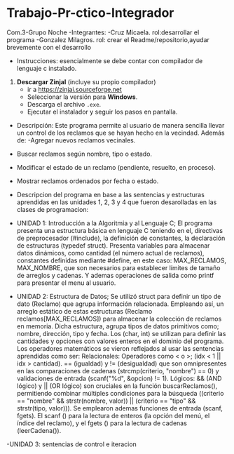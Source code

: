 # Trabajo-Pr-ctico-Integrador
Com.3-Grupo Noche
-Integrantes: -Cruz Micaela. rol:desarrollar el programa
             -Gonzalez Milagros. rol: crear el Readme/repositorio,ayudar brevemente con el desarrollo
- Instrucciones: esencialmente se debe contar con compilador de lenguaje c instalado.
1. **Descargar ZinjaI** (incluye su propio compilador)
   - ir a https://zinjai.sourceforge.net
   - Seleccionar la versión para **Windows**.
   - Descarga el archivo `.exe`.
   - Ejecutar el instalador y seguir los pasos en pantalla.
 - Descripción: Este programa permite al usuario de manera sencilla llevar un control de los reclamos que se hayan hecho en la vecindad. Además de: 
-Agregar nuevos reclamos vecinales.
- Buscar reclamos según nombre, tipo o estado.
- Modificar el estado de un reclamo (pendiente, resuelto, en proceso).
- Mostrar reclamos ordenados por fecha o estado.  
- Descripcion del programa en base a las sentencias y estructuras aprendidas en las unidades 1, 2, 3  y 4 que fueron desarolladas en las clases de programacion:
- UNIDAD 1: Introducción a la Algoritmia y al Lenguaje C;
El programa presenta una estructura básica en lenguaje C teniendo en el, directivas de preprocesador (#include), la definición de constantes, la declaración de estructuras (typedef struct). Presenta variables para almacenar datos dinámicos, como cantidad (el número actual de reclamos), constantes definidas mediante #define, en este caso: MAX_RECLAMOS, MAX_NOMBRE, que son necesarios para establecer límites de tamaño de arreglos y cadenas. Y ademas operaciones de salida como printf para presentar el menu al usuario. 

- UNIDAD 2: Estructura de Datos;
Se utilizó struct para definir un tipo de dato (Reclamo) que agrupa información relacionada. Empleando así, un arreglo estático de estas estructuras (Reclamo reclamos[MAX_RECLAMOS]) para almacenar la colección de reclamos en memoria.  Dicha estructura, agrupa tipos de datos primitivos como; nombre, dirección, tipo y fecha. Los (char, int) se utilizan para definir las cantidades y opciones con valores enteros en el dominio del programa. Los operadores matemáticos se vieron reflejados al usar las sentencias aprendidas como ser: Relacionales: Operadores como < o >;  (idx < 1 || idx > cantidad). == (igualdad) y != (desigualdad) que son omnipresentes en las comparaciones de cadenas (strcmp(criterio, "nombre") == 0) y validaciones de entrada (scanf("%d", &opcion) != 1).
Lógicos: && (AND lógico) y || (OR lógico) son cruciales en la función buscarReclamos(), permitiendo combinar múltiples condiciones para la búsqueda ((criterio == "nombre" && strstr(nombre, valor)) || (criterio == "tipo" && strstr(tipo, valor))).
Se emplearon ademas funciones de entrada (scanf, fgets). El scanf () para la lectura de enteros (la opción del menú, el índice del reclamo), y el fgets () para la lectura de cadenas (leerCadena()).

-UNIDAD 3: sentencias de control e iteracion 


